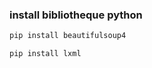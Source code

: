 ### install bibliotheque python
```bash
pip install beautifulsoup4
```
```bash
pip install lxml
```
